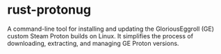 # rust-protonug
A command-line tool for installing and updating the GloriousEggroll (GE) custom Steam Proton builds on Linux. It simplifies the process of downloading, extracting, and managing GE Proton versions.
